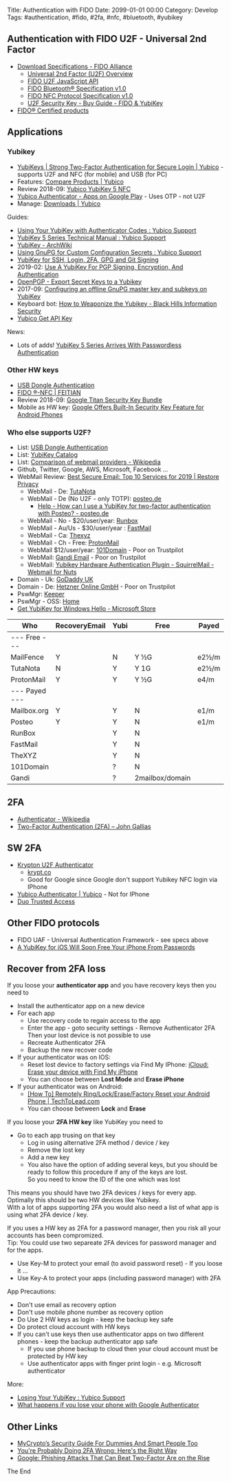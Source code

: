 Title:  Authentication with FIDO
Date: 2099-01-01 00:00
Category: Develop
Tags: #authentication, #fido, #2fa, #nfc, #bluetooth, #yubikey

## Authentication with FIDO U2F - Universal 2nd Factor

* [Download Specifications - FIDO Alliance](https://fidoalliance.org/specifications/download/)
    * [Universal 2nd Factor (U2F) Overview](https://fidoalliance.org/specs/fido-u2f-v1.2-ps-20170411/fido-u2f-overview-v1.2-ps-20170411.html)
    * [FIDO U2F JavaScript API](https://fidoalliance.org/specs/fido-u2f-v1.2-ps-20170411/fido-u2f-javascript-api-v1.2-ps-20170411.html)
    * [FIDO Bluetooth® Specification v1.0](https://fidoalliance.org/specs/fido-u2f-v1.2-ps-20170411/fido-u2f-bt-protocol-v1.2-ps-20170411.html)
    * [FIDO NFC Protocol Specification v1.0](https://fidoalliance.org/specs/fido-u2f-v1.2-ps-20170411/fido-u2f-nfc-protocol-v1.2-ps-20170411.html)
    * [U2F Security Key - Buy Guide - FIDO & YubiKey](https://u2f-key.tech/)
* [FIDO® Certified products](https://fidoalliance.org/certification/fido-certified-products/)

## Applications

### Yubikey

* [YubiKeys | Strong Two-Factor Authentication for Secure Login | Yubico](https://www.yubico.com/products/yubikey-hardware/) - supports U2F and NFC (for mobile) and USB (for PC)
* Features: [Compare Products | Yubico](https://www.yubico.com/products/yubikey-hardware/compare-products-series/)
* Review 2018-09: [Yubico YubiKey 5 NFC](https://www.pcmag.com/review/363889/yubico-yubikey-5-nfc)
* [Yubico Authenticator - Apps on Google Play](https://play.google.com/store/apps/details?id=com.yubico.yubioath&hl=en) - Uses OTP - not U2F
* Manage: [Downloads | Yubico](https://www.yubico.com/products/services-software/download/)

Guides:

* [Using Your YubiKey with Authenticator Codes : Yubico Support](https://support.yubico.com/support/solutions/articles/15000006419-using-your-yubikey-with-authenticator-codes)
* [YubiKey 5 Series Technical Manual : Yubico Support](https://support.yubico.com/support/solutions/articles/15000014219-yubikey-5-series-technical-manual)
* [YubiKey - ArchWiki](https://wiki.archlinux.org/index.php/YubiKey)
* [Using GnuPG for Custom Configuration Secrets : Yubico Support](https://support.yubico.com/support/solutions/articles/15000006454-using-gnupg-for-custom-configuration-secrets)
* [YubiKey for SSH, Login, 2FA, GPG and Git Signing](https://ocramius.github.io/blog/yubikey-for-ssh-gpg-git-and-local-login/)
* 2019-02: [Use A YubiKey For PGP Signing, Encryption, And Authentication](https://www.thepolyglotdeveloper.com/2019/02/use-yubikey-pgp-signing-encryption-authentication/)
* [OpenPGP - Export Secret Keys to a Yubikey](https://blog.eleven-labs.com/en/openpgp-secret-keys-yubikey-part-2/)
* 2017-09: [Configuring an offline GnuPG master key and subkeys on YubiKey](https://www.andreagrandi.it/2017/09/30/configuring-offline-gnupg-masterkey-subkeys-on-yubikey/)
* Keyboard bot: [How to Weaponize the Yubikey - Black Hills Information Security](https://www.blackhillsinfosec.com/how-to-weaponize-the-yubikey/)
* [Yubico Get API Key](https://upgrade.yubico.com/getapikey/)

News:

* Lots of adds! [YubiKey 5 Series Arrives With Passwordless Authentication](https://www.tomshardware.com/news/yubikey-5-series-passwordless-authentication,37834.html)

### Other HW keys

* [USB Dongle Authentication](https://www.dongleauth.info/dongles/)
* [FIDO ®-NFC | FEITIAN](https://www.ftsafe.com/Products/FIDO/NFC)
* Review 2018-09: [Google Titan Security Key Bundle](https://www.pcmag.com/review/363644/google-titan-security-key-bundle)
* Mobile as HW key: [Google Offers Built-In Security Key Feature for Android Phones](https://www.pcmag.com/news/367713/google-offers-built-in-security-key-feature-for-android-phon)

### Who else supports U2F?

* List: [USB Dongle Authentication](https://www.dongleauth.info/)
* List: [YubiKey Catalog](https://www.yubico.com/works-with-yubikey/catalog/)
* List: [Comparison of webmail providers - Wikipedia](https://en.wikipedia.org/wiki/Comparison_of_webmail_providers)
* Github, Twitter, Google, AWS, Microsoft, Facebook ...
* WebMail Review: [Best Secure Email: Top 10 Services for 2019 | Restore Privacy](https://restoreprivacy.com/secure-email/)
    * WebMail - De: [TutaNota](https://tutanota.com/security)
    * WebMail - De (No U2F - only TOTP): [posteo.de](https://posteo.de/en/site/features)
        * [Help - How can I use a YubiKey for two-factor authentication with Posteo?  - posteo.de](https://posteo.de/en/help/how-can-i-use-a-yubikey-for-two-factor-authentication-with-posteo)
    * WebMail - No - $20/user/year: [Runbox](https://runbox.com/)
    * WebMail - Au/Us - $30/user/year : [FastMail](https://www.fastmail.com/pricing/)
    * WebMail - Ca: [Thexyz](https://www.thexyz.com/)
    * WebMail - Ch - Free: [ProtonMail](https://protonmail.com/security-details)
    * WebMail $12/user/year: [101Domain](https://www.101domain.com/email_services.htm) - Poor on Trustpilot
    * WebMail: [Gandi Email](https://www.gandi.net/en/domain/email) - Poor on Trustpilot
    * WebMail: [Yubikey Hardware Authentication Plugin - SquirrelMail - Webmail for Nuts](http://squirrelmail.org/plugin_view.php?id=273)
* Domain - Uk: [GoDaddy UK](https://uk.godaddy.com/)
* Domain - De: [Hetzner Online GmbH](https://www.hetzner.com/domainregistration) - Poor on Trustpilot
* PswMgr: [Keeper](SecPasswordMgrs.md)
* PswMgr - OSS: [Home](https://psono.com/)
* [Get YubiKey for Windows Hello - Microsoft Store](https://www.microsoft.com/en-us/p/yubikey-for-windows-hello/9nblggh511m5?SilentAuth=1&wa=wsignin1.0&activetab=pivot:overviewtab)

|Who|RecoveryEmail|Yubi|Free|Payed|iCloud|
|---|---|---|---|---|---|
|--- Free ---|
|MailFence|Y|N|Y ½G|e2½/m||
|TutaNota|N|Y|Y 1G|e2½/m||
|ProtonMail|Y|Y|Y ½G|e4/m||
|--- Payed ---|
|Mailbox.org|Y|Y|N|e1/m|100M|
|Posteo|Y|Y|N|e1/m||
|RunBox||Y|N|||
|FastMail||Y|N|||
|TheXYZ||Y|N|||
|101Domain||?|N|||
|Gandi||?|2mailbox/domain|||

## 2FA

* [Authenticator - Wikipedia](https://en.wikipedia.org/wiki/Authenticator)
* [Two-Factor Authentication (2FA) – John Gallias](https://johngallias.com/two-factor-auth/)

## SW 2FA

* [Krypton U2F Authenticator](https://krypt.co/)
    * [krypt.co](https://github.com/kryptco)
    * Good for Google since Google don't support Yubikey NFC login via IPhone
* [Yubico Authenticator | Yubico](https://www.yubico.com/products/services-software/download/yubico-authenticator/) - Not for IPhone
* [Duo Trusted Access](https://duo.com/)

## Other FIDO protocols

* FIDO UAF - Universal Authentication Framework - see specs above
* [A YubiKey for iOS Will Soon Free Your iPhone From Passwords](https://www.wired.com/story/yubikey-lightning-ios-authentication-passwords/)

## Recover from 2FA loss

If you loose your **authenticator app** and you have recovery keys then you need to  

* Install the authenticator app on a new device
* For each app 
    * Use recovery code to regain access to the app
    * Enter the app - goto security settings - Remove Authenticator 2FA  
    Then your lost device is not possible to use
    * Recreate Authenticator 2FA
    * Backup the new recover code
* If your authenticator was on IOS:
    * Reset lost device to factory settings via Find My IPhone: [iCloud: Erase your device with Find My iPhone](https://support.apple.com/kb/PH2701?locale=en_US)
    * You can choose between **Lost Mode** and **Erase iPhone**
* If your authenticator was on Android:
    * [[How To] Remotely Ring/Lock/Erase/Factory Reset your Android Phone | TechToLead.com](https://www.techtolead.com/how-to-remotely-ringlockerasefactory-reset-your-android-phone/442/)
    * You can choose between **Lock** and **Erase**

If you loose your **2FA HW key** like YubiKey you need to 

* Go to each app trusing on that key
    * Log in using alternative 2FA method / device / key
    * Remove the lost key
    * Add a new key
    * You also have the option of adding several keys, but you should be ready to follow this procedure if any of the keys are lost.  
    So you need to know the ID of the one which was lost

This means you should have two 2FA devices / keys for every app. Optimally this should be two HW devices like Yubikey.  
With a lot of apps supporting 2FA you would also need a list of what app is using what 2FA device / key.  

If you uses a HW key as 2FA for a password manager, then you risk all your accounts has been compromized.  
Tip: You could use two separeate 2FA devices for password manager and for the apps.

* Use Key-M to protect your email (to avoid password reset) - If you loose it ...
* Use Key-A to protect your apps (including password manager) with 2FA

App Precautions:

* Don't use email as recovery option
* Don't use mobile phone number as recovery option
* Do Use 2 HW keys as login - keep the backup key safe
* Do protect cloud account with HW keys
* If you can't use keys then use authenticator apps on two different phones - keep the backup authenticator app safe
    * If you use phone backup to cloud then your cloud account must be protected by HW key
    * Use authenticator apps with finger print login - e.g. Microsoft authenticator

More:

* [Losing Your YubiKey : Yubico Support](https://support.yubico.com/support/solutions/articles/15000006444-losing-your-yubikey)
* [What happens if you lose your phone with Google Authenticator](https://www.reddit.com/r/ethtrader/comments/6vwk7p/what_happens_if_you_lose_your_phone_with_google/)

## Other Links

* [MyCrypto’s Security Guide For Dummies And Smart People Too](https://medium.com/mycrypto/mycryptos-security-guide-for-dummies-and-smart-people-too-ab178299c82e)
* [You're Probably Doing 2FA Wrong: Here's the Right Way](https://www.tomsguide.com/us/2fa-right-way,news-29824.html)
* [Google: Phishing Attacks That Can Beat Two-Factor Are on the Rise](https://www.pcmag.com/news/367026/google-phishing-attacks-that-can-beat-two-factor-are-on-the)
        
The End